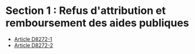 # Section 1 : Refus d'attribution et remboursement des aides publiques

* [Article D8272-1](./LEGIARTI000024886206.md)
* [Article D8272-2](./LEGIARTI000024886209.md)
